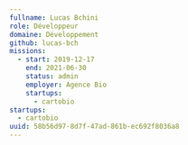 ```yaml
---
fullname: Lucas Bchini
role: Développeur
domaine: Développement
github: lucas-bch
missions:
  - start: 2019-12-17
    end: 2021-06-30
    status: admin
    employer: Agence Bio
    startups:
      - cartobio
startups:
  - cartobio
uuid: 58b56d97-8d7f-47ad-861b-ec692f8036a8
---
```

